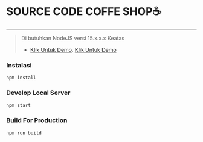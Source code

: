 # SOURCE CODE COFFE SHOP☕
___

> 
>Di butuhkan NodeJS versi 15.x.x.x Keatas
>- [Klik Untuk Demo](https://budicuy-coffeshop.netlify.app/).
> <a href="https://budicuy-coffeshop.netlify.app/">Klik Untuk Demo <a/>


### Instalasi
```
npm install
```

### Develop Local Server
```
npm start
```

### Build For Production
```
npm run build
```
